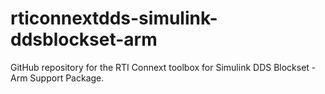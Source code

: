 # rticonnextdds-simulink-ddsblockset-arm
GitHub repository for the RTI Connext toolbox for Simulink DDS Blockset - Arm Support Package.

